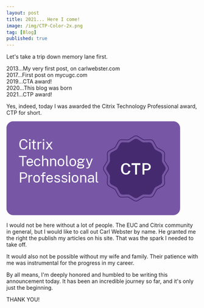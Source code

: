 ```yaml
---
layout: post
title: 2021... Here I come!
image: /img/CTP-Color-2x.png
tag: [Blog]
published: true
---
```


Let's take a trip down memory lane first.  

2013...My very first post, on carlwebster.com  
2017...First post on mycugc.com  
2019...CTA award!  
2020...This blog was born     
2021...CTP award!  

Yes, indeed, today I was awarded the Citrix Technology Professional award, CTP for short.

![Citrix CTP](/img/CTP-Digital-Badge-Color-2x.png)

I would not be here without a lot of people. The EUC and Citrix community in general, but I would like to call out Carl Webster by name. He granted me the right the publish my articles on his site. That was the spark I needed to take off.

It would also not be possible without my wife and family. Their patience with me was instrumental for the progress in my career.

By all means, I'm deeply honored and humbled to be writing this announcement today. It has been an incredible journey so far, and it's only just the beginning.

THANK YOU!
